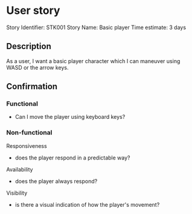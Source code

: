 # User story 

Story Identifier: STK001
Story Name: Basic player
Time estimate: 3 days

## Description 

As a user, I want a basic player character which I can maneuver using WASD or the arrow keys.

## Confirmation

### Functional

- Can I move the player using keyboard keys?

### Non-functional

Responsiveness
- does the player respond in a predictable way?

Availability
- does the player always respond?

Visibility
- is there a visual indication of how the player's movement?
